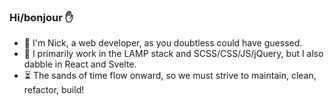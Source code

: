 ### Hi/bonjour :raised_hand:

- :evergreen_tree: I'm Nick, a web developer, as you doubtless could have guessed.
- :pencil: I primarily work in the LAMP stack and SCSS/CSS/JS/jQuery, but I also dabble in React and Svelte.
- :hourglass_flowing_sand: The sands of time flow onward, so we must strive to maintain, clean, refactor, build!

<!--
**nlamo/nlamo** is a ✨ _special_ ✨ repository because its `README.md` (this file) appears on your GitHub profile.
-->
